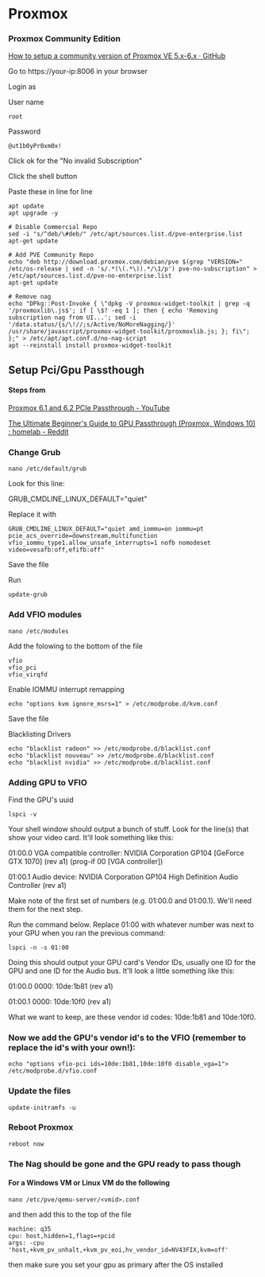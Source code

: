 # Proxmox
### Proxmox Community Edition
[How to setup a community version of Proxmox VE 5.x-6.x · GitHub](https://gist.github.com/whiskerz007/53c6aa5d624154bacbbc54880e1e3b2a)

Go to https://your-ip:8006 in your browser

Login as

User name

```root```

Password

```@ut1b0yPr0xm0x!```

Click ok for the "No invalid Subscription"

Click the shell button

Paste these in line for line

```
apt update
apt upgrade -y
```


```
# Disable Commercial Repo
sed -i "s/^deb/\#deb/" /etc/apt/sources.list.d/pve-enterprise.list
apt-get update

# Add PVE Community Repo
echo "deb http://download.proxmox.com/debian/pve $(grep "VERSION=" /etc/os-release | sed -n 's/.*(\(.*\)).*/\1/p') pve-no-subscription" > /etc/apt/sources.list.d/pve-no-enterprise.list
apt-get update

# Remove nag
echo "DPkg::Post-Invoke { \"dpkg -V proxmox-widget-toolkit | grep -q '/proxmoxlib\.js$'; if [ \$? -eq 1 ]; then { echo 'Removing subscription nag from UI...'; sed -i '/data.status/{s/\!//;s/Active/NoMoreNagging/}' /usr/share/javascript/proxmox-widget-toolkit/proxmoxlib.js; }; fi\"; };" > /etc/apt/apt.conf.d/no-nag-script
apt --reinstall install proxmox-widget-toolkit
```

## Setup Pci/Gpu Passthough
#### Steps from
[Proxmox 6.1 and 6.2 PCIe Passthrough - YouTube](https://youtu.be/_fkKIMF3HZw?t=480)

[The Ultimate Beginner's Guide to GPU Passthrough (Proxmox, Windows 10) : homelab - Reddit](https://www.reddit.com/r/homelab/comments/b5xpua/the_ultimate_beginners_guide_to_gpu_passthrough/)

### Change Grub
```nano /etc/default/grub```

Look for this line:

GRUB_CMDLINE_LINUX_DEFAULT="quiet"

Replace it with

```GRUB_CMDLINE_LINUX_DEFAULT="quiet amd_iommu=on iommu=pt pcie_acs_override=downstream,multifunction vfio_iommu_type1.allow_unsafe_interrupts=1 nofb nomodeset video=vesafb:off,efifb:off"```

Save the file

Run 

```update-grub```

### Add VFIO modules

```nano /etc/modules```

Add the folowing to the bottom of the file

```
vfio
vfio_pci
vfio_virqfd
```

Enable IOMMU interrupt remapping

```echo "options kvm ignore_msrs=1" > /etc/modprobe.d/kvm.conf```

Save the file

Blacklisting Drivers

```
echo "blacklist radeon" >> /etc/modprobe.d/blacklist.conf
echo "blacklist nouveau" >> /etc/modprobe.d/blacklist.conf
echo "blacklist nvidia" >> /etc/modprobe.d/blacklist.conf
```
### Adding GPU to VFIO
Find the GPU's uuid

```lspci -v```
    
Your shell window should output a bunch of stuff. Look for the line(s) that show your video card. It'll look something like this:

01:00.0 VGA compatible controller: NVIDIA Corporation GP104 [GeForce GTX 1070] (rev a1) (prog-if 00 [VGA controller])

01:00.1 Audio device: NVIDIA Corporation GP104 High Definition Audio Controller (rev a1)

Make note of the first set of numbers (e.g. 01:00.0 and 01:00.1). We'll need them for the next step.

Run the command below. Replace 01:00 with whatever number was next to your GPU when you ran the previous command:

```lspci -n -s 01:00```

Doing this should output your GPU card's Vendor IDs, usually one ID for the GPU and one ID for the Audio bus. It'll look a little something like this:

01:00.0 0000: 10de:1b81 (rev a1)

01:00.1 0000: 10de:10f0 (rev a1)

What we want to keep, are these vendor id codes: 10de:1b81 and 10de:10f0.

### Now we add the GPU's vendor id's to the VFIO (remember to replace the id's with your own!):

```echo "options vfio-pci ids=10de:1b81,10de:10f0 disable_vga=1"> /etc/modprobe.d/vfio.conf```

### Update the files

```update-initramfs -u```

### Reboot Proxmox

```reboot now```


### The Nag should be gone and the GPU ready to pass though

#### For a Windows VM or Linux VM do the following
```nano /etc/pve/qemu-server/<vmid>.conf```

and then add this to the top of the file

```
machine: q35
cpu: host,hidden=1,flags=+pcid
args: -cpu 'host,+kvm_pv_unhalt,+kvm_pv_eoi,hv_vendor_id=NV43FIX,kvm=off'
```

then make sure you set your gpu as primary after the OS installed
